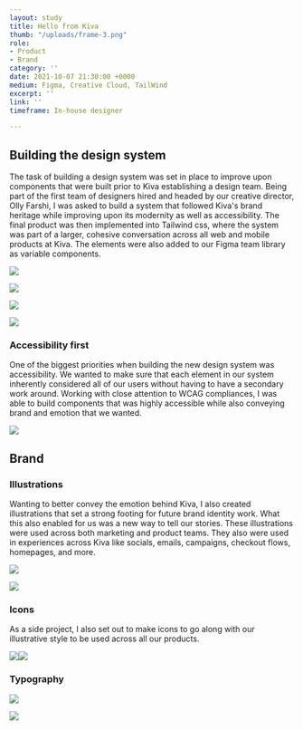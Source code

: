 ```yaml
---
layout: study
title: Hello from Kiva
thumb: "/uploads/frame-3.png"
role:
- Product
- Brand
category: ''
date: 2021-10-07 21:30:00 +0000
medium: Figma, Creative Cloud, TailWind
excerpt: ''
link: ''
timeframe: In-house designer

---
```

## Building the design system

The task of building a design system was set in place to improve upon components that were built prior to Kiva establishing a design team. Being part of the first team of designers hired and headed by our creative director, Olly Farshi, I was asked to build a system that followed Kiva's brand heritage while improving upon its modernity as well as accessibility. The final product was then implemented into Tailwind css, where the system was part of a larger, cohesive conversation across all web and mobile products at Kiva. The elements were also added to our Figma team library as variable components.

![](/uploads/components-1.png)

![](/uploads/components-2.png)

![](/uploads/components-4.png)

![](/uploads/components-3.png)

### Accessibility first

One of the biggest priorities when building the new design system was accessibility. We wanted to make sure that each element in our system inherently considered all of our users without having to have a secondary work around. Working with close attention to WCAG compliances, I was able to build components that was highly accessible while also conveying brand and emotion that we wanted.

![](/uploads/components-5.png)

## Brand

### Illustrations

Wanting to better convey the emotion behind Kiva, I also created illustrations that set a strong footing for future brand identity work. What this also enabled for us was a new way to tell our stories. These illustrations were used across both marketing and product teams. They also were used in experiences across Kiva like socials, emails, campaigns, checkout flows, homepages, and more.

![](/uploads/icons-and-illustrations-1.png)

![](/uploads/icons-and-illustrations-2.png)

### Icons

As a side project, I also set out to make icons to go along with our illustrative style to be used across all our products.

![](/uploads/icons-and-illustrations-4.png)![](/uploads/icons-and-illustrations-5.png)

### Typography

![](/uploads/typography-2.png)

![](/uploads/typography-1.png)